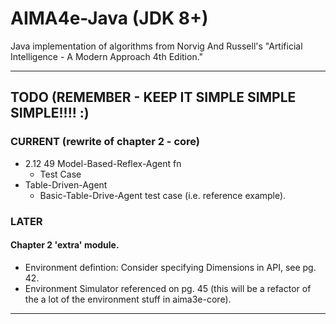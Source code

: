 # AIMA4e-Java (JDK 8+)
Java implementation of algorithms from Norvig And Russell's "Artificial Intelligence - A Modern Approach 4th Edition."

---

## TODO (REMEMBER - KEEP IT SIMPLE SIMPLE SIMPLE!!!! :)
### CURRENT (rewrite of chapter 2 - core)
* 2.12	49	Model-Based-Reflex-Agent fn
    * Test Case
* Table-Driven-Agent
    * Basic-Table-Drive-Agent test case (i.e. reference example).

### LATER
#### Chapter 2 'extra' module.
* Environment defintion: Consider specifying Dimensions in API, see pg. 42.
* Environment Simulator referenced on pg. 45 (this will be a refactor of the a lot of the environment stuff
  in aima3e-core).

---



